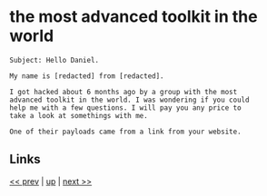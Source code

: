 # the most advanced toolkit in the world

    Subject: Hello Daniel.

    My name is [redacted] from [redacted].

    I got hacked about 6 months ago by a group with the most
    advanced toolkit in the world. I was wondering if you could
    help me with a few questions. I will pay you any price to
    take a look at somethings with me.

    One of their payloads came from a link from your website.

## Links

[<< prev](2024-03-19.md) | [up](../) | [next >> ](../)
